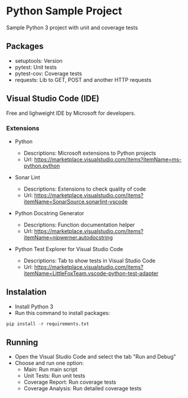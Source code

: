 # Python Sample Project
Sample Python 3 project with unit and coverage tests

## Packages
- setuptools: Version
- pytest: Unit tests
- pytest-cov: Coverage tests
- requests: Lib to GET, POST and another HTTP requests

## Visual Studio Code (IDE)
Free and lighweight IDE by Microsoft for developers.

### Extensions

- Python
  - Descriptions: Microsoft extensions to Python projects
  - Url: https://marketplace.visualstudio.com/items?itemName=ms-python.python

- Sonar Lint
  - Descriptions: Extensions to check quality of code
  - Url: https://marketplace.visualstudio.com/items?itemName=SonarSource.sonarlint-vscode

- Python Docstring Generator
  - Descriptions: Function documentation helper
  - Url: https://marketplace.visualstudio.com/items?itemName=njpwerner.autodocstring

- Python Test Explorer for Visual Studio Code
  - Descriptions: Tab to show tests in Visual Studio Code
  - Url: https://marketplace.visualstudio.com/items?itemName=LittleFoxTeam.vscode-python-test-adapter
  
## Instalation
- Install Python 3
- Run this command to install packages:
``` python
pip install -r requirements.txt
```

## Running
- Open the Visual Studio Code and select the tab "Run and Debug"
- Choose and run one option:
  - Main: Run main script
  - Unit Tests: Run unit tests
  - Coverage Report: Run coverage tests
  - Coverage Analysis: Run detailed coverage tests
